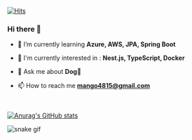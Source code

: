 

[![Hits](https://hits.seeyoufarm.com/api/count/incr/badge.svg?url=https%3A%2F%2Fgithub.com%2Fcorazon4815&count_bg=%23FBD546&title_bg=%23555555&icon=&icon_color=%23E7E7E7&title=hits&edge_flat=true)](https://hits.seeyoufarm.com)



###  Hi there 👋
  <!--<div align=center> -->

	
  <!--</div> -->


- 🌱 I’m currently learning  **Azure, AWS, JPA, Spring Boot**

- 🚀 I'm currently interested in  : **Nest.js, TypeScript, Docker** 
 
- 💬 Ask me about **Dog💛**

- 📫 How to reach me   **mango4815@gmail.com**

<br>

[![Anurag's GitHub stats](https://github-readme-stats.vercel.app/api?username=corazon4815&theme=slateorange&show_icons=true)](https://github.com/anuraghazra/github-readme-stats)

![snake gif](https://github.com/corazon4815/corazon4815/blob/output/github-contribution-grid-snake.gif)
